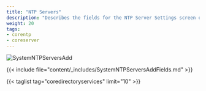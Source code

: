 ```yaml
---
title: "NTP Servers"
description: "Describes the fields for the NTP Server Settings screen on TrueNAS CORE."
weight: 20
tags:
- corentp
- coreserver
---
```


![SystemNTPServersAdd](/images/CORE/12.0/SystemNTPServersAdd.png "Adding a new NTP Server")

{{< include file="content/_includes/SystemNTPServersAddFields.md" >}}

{{< taglist tag="coredirectoryservices" limit="10" >}}
